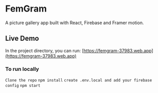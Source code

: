 # FemGram
A picture gallery app built with React, Firebase and Framer motion.

## Live Demo

In the project directory, you can run: [https://femgram-37983.web.app](https://femgram-37983.web.app)

### To run locally
`Clone the repo`
`npm install`
`create .env.local and add your firebase config`
`npm start`


